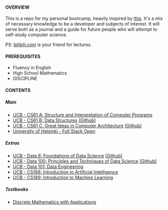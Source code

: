 #### OVERVIEW

This is a repo for my personal bootcamp, heavily inspired by [this](https://www.reddit.com/r/learnprogramming/comments/ortnef/a_super_harsh_guide_to_learning_computer_science/). It's a mix of necessary knowledge to be a developer and subjects of interest. It will serve both as a journal and a guide for future people who will attempt to self-study computer science.

PS: [bilibili.com](https://www.bilibili.com/) is your friend for lectures.

#### PREREQUISITES

- Fluency in English
- High School Mathematics
- DISCIPLINE

#### CONTENTS

##### Main
- [UCB - CS61 A: Structure and Interpretation of Computer Programs](https://inst.eecs.berkeley.edu/~cs61a/sp21/)
- [UCB - CS61 B: Data Structures](https://sp21.datastructur.es/) [(Github)](https://github.com/orgs/Berkeley-CS61B/repositories)
- [UCB - CS61 C: Great Ideas in Computer Architecture](https://cs61c.org/sp22/) [(Github)](https://github.com/orgs/61c-teach/repositories)
- [University of Helsinki - Full Stack Open](https://fullstackopen.com/en/)

##### Extras
- [UCB - Data 8: Foundations of Data Science](http://data8.org/fa21/) [(Github)](https://github.com/orgs/data-8/repositories)
- [UCB - Data 100: Principles and Techniques of Data Science](https://ds100.org/sp22/) [(Github)](https://github.com/orgs/DS-100/repositories)
- [UCB - Data 101: Data Engineering](https://data101.org/)
- [UCB - CS188: Introduction to Artificial Intelligence](https://inst.eecs.berkeley.edu/~cs188/fa21/)
- [UCB - CS189: Introduction to Machine Learning](https://people.eecs.berkeley.edu/~jrs/189/)

##### Textbooks
- [Discrete Mathematics with Applications](https://www.amazon.com/Discrete-Mathematics-Applications-Susanna-Epp-dp-1337694193/dp/1337694193/ref=dp_ob_image_bk)
